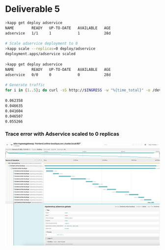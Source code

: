 # Deliverable 5

```bash
>kapp get deploy adservice
NAME        READY   UP-TO-DATE   AVAILABLE   AGE
adservice   1/1     1            1           28d

# Scale adservice deployment to 0
>kapp scale --replicas=0 deploy/adservice
deployment.apps/adservice scaled

>kapp get deploy adservice
NAME        READY   UP-TO-DATE   AVAILABLE   AGE
adservice   0/0     0            0           28d

# Generate traffic
for i in {1..5}; do curl -sS http://$INGRESS -w "%{time_total}" -o /dev/null; echo;done

0.062358
0.046635
0.041604
0.046507
0.055266
```

### Trace error with Adservice scaled to 0 replicas

![adservice-trace-error](https://github.com/ton3s/istio-liveproject/blob/main/adservice-error.png)
